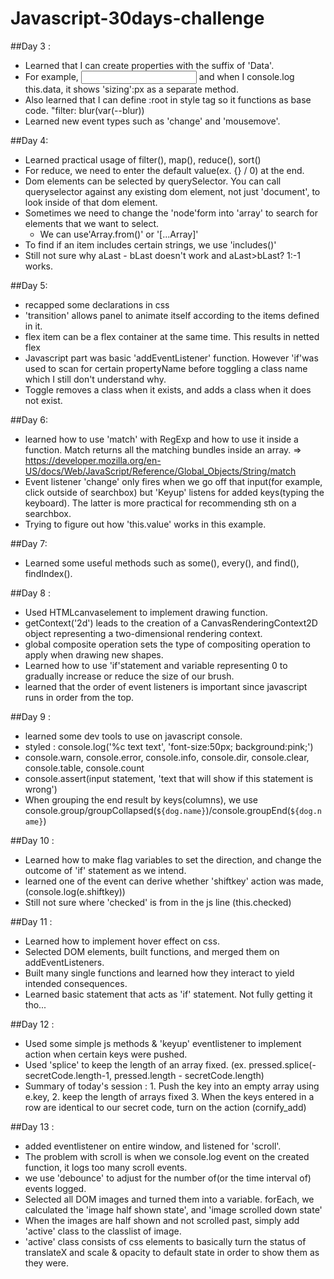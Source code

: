 # Javascript-30days-challenge

##Day 3 : 
- Learned that I can create properties with the suffix of 'Data'. 
- For example, <input data-sizing='px'> and when I console.log this.data, it shows 'sizing':px as a separate method.
- Also learned that I can define :root in style tag so it functions as base code. "filter: blur(var(--blur))
- Learned new event types such as 'change' and 'mousemove'.

##Day 4:
- Learned practical usage of filter(), map(), reduce(), sort()
- For reduce, we need to enter the default value(ex. {} / 0) at the end.
- Dom elements can be selected by querySelector. You can call queryselector against any existing dom element, not just 'document', to look inside of that dom element. 
- Sometimes we need to change the 'node'form into 'array' to search for elements that we want to select.
  * We can use'Array.from()' or '[...Array]'
- To find if an item includes certain strings, we use 'includes()'
- Still not sure why aLast - bLast doesn't work and aLast>bLast? 1:-1 works.

##Day 5:
- recapped some declarations in css
- 'transition' allows panel to animate itself according to the items defined in it.
- flex item can be a flex container at the same time. This results in netted flex
- Javascript part was basic 'addEventListener' function. However 'if'was used to scan for certain propertyName before toggling a class name which I still don't understand why.
- Toggle removes a class when it exists, and adds a class when it does not exist.

##Day 6:
- learned how to use 'match' with RegExp and how to use it inside a function. Match returns all the matching bundles inside an array.
 => https://developer.mozilla.org/en-US/docs/Web/JavaScript/Reference/Global_Objects/String/match
- Event listener 'change' only fires when we go off that input(for example, click outside of searchbox) but 'Keyup' listens for added keys(typing the keyboard). The latter is more practical for recommending sth on a searchbox.
- Trying to figure out how 'this.value' works in this example.

##Day 7:
- Learned some useful methods such as some(), every(), and find(), findIndex().

##Day 8 :
- Used HTMLcanvaselement to implement drawing function. 
- getContext('2d') leads to the creation of a CanvasRenderingContext2D object representing a two-dimensional rendering context.
- global composite operation sets the type of compositing operation to apply when drawing new shapes.
- Learned how to use 'if'statement and variable representing 0 to gradually increase or reduce the size of our brush.
- learned that the order of event listeners is important since javascript runs in order from the top.

##Day 9 : 
- learned some dev tools to use on javascript console.
- styled : console.log('%c text text', 'font-size:50px; background:pink;')
- console.warn, console.error, console.info, console.dir, console.clear, console.table, console.count
- console.assert(input statement, 'text that will show if this statement is wrong')
- When grouping the end result by keys(columns), we use console.group/groupCollapsed(`${dog.name}`)/console.groupEnd(`${dog.name}`)

##Day 10 : 
- Learned how to make flag variables to set the direction, and change the outcome of 'if' statement as we intend.
- learned one of the event can derive whether 'shiftkey' action was made, (console.log(e.shiftkey))
- Still not sure where 'checked' is from in the js line (this.checked)

##Day 11 :
- Learned how to implement hover effect on css.
- Selected DOM elements, built functions, and merged them on addEventListeners.
- Built many single functions and learned how they interact to yield intended consequences.
- Learned basic statement that acts as 'if' statement. Not fully getting it tho...

##Day 12 : 
- Used some simple js methods & 'keyup' eventlistener to implement action when certain keys were pushed.
- Used 'splice' to keep the length of an array fixed. (ex. pressed.splice(-secretCode.length-1, pressed.length - secretCode.length)
- Summary of today's session : 1. Push the key into an empty array using e.key, 2. keep the length of arrays fixed 3. When the keys entered in a row are identical to our secret code, turn on the action (cornify_add)

##Day 13 :
- added eventlistener on entire window, and listened for 'scroll'.
- The problem with scroll is when we console.log event on the created function, it logs too many scroll events.
- we use 'debounce' to adjust for the number of(or the time interval of) events logged.
- Selected all DOM images and turned them into a variable. forEach, we calculated the 'image half shown state', and 'image scrolled down state'
- When the images are half shown and not scrolled past, simply add 'active' class to the classlist of image.
- 'active' class consists of css elements to basically turn the status of translateX and scale & opacity to default state in order to show them as they were.
